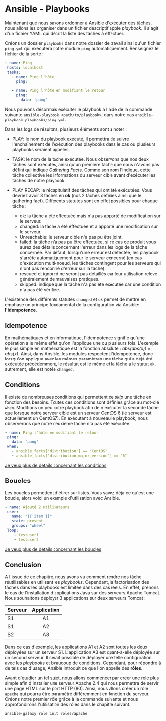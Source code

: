 # Ansible - Playbooks

Maintenant que nous savons ordonner à Ansible d'exécuter des tâches, nous allons les organiser dans un fichier descriptif apple *playbook*. Il s'agit d'un fichier YAML qui décrit la liste des tâches à effectuer.

Créons un dossier `playbooks` dans notre dossier de travail ainsi qu'un fichier `ping.yml` qui exécutera notre module `ping` automatiquement.
Renseignez le fichier de la sorte :

```yaml
- name: Ping
 hosts: localhost
 tasks:
   - name: Ping l'hôte
     ping:

   - name: Ping l'hôte en modifiant le retour
     ping:
       data: 'pang'
```

Nous pouvons désormais exécuter le playbook a l'aide de la commande suivante `ansible-playbook <path/to/playbook>`, dans notre cas `ansible-playbook playbooks/ping.yml`.

Dans les logs de résultats, plusieurs éléments sont à noter :
* PLAY: le nom du playbook exécuté, il permettra de suivre l'enchaînement de l'exécution des playbooks dans le cas ou plusieurs playbooks seraient appelés.
* TASK: le nom de la tâche exécutée. Nous observons que nos deux tâches sont exécutés, ainsi qu'un première tâche que nous n'avons pas défini qui indique *Gathering Facts*. Comme son nom l'indique, cette tâche collective les informations du serveur cible avant d'exécuter les tâches de notre playbook.
* PLAY RECAP: le récapitulatif des tâches qui ont été exécutées. Vous devriez avoir 3 tâches en **ok** (nos 2 tâches définies ainsi que le gathering fact). Différents statutes sont en effet possibles pour chaque tâche :

  * ok: la tâche a été effectuée mais n'a pas apporté de modification sur le serveur.
  * changed: la tâche a été effectuée et a apporté une modification sur le serveur.
  * Unreachable: le serveur cible n'a pas pu être joint.
  * failed: la tâche n'a pas pu être effectuée, si ce cas ce produit vous aurez des détails concernant l'erreur dans les logs de la tâche concernée. Par défaut, lorsqu'une erreur est détectée, les playbook s'arrête automatiquement pour le serveur concerné (en cas d'exécution multi-noeud, les tâches contingent pour les serveurs qui n'ont pas rencontré d'erreur sur la tâche).
  * rescued et ignored ne seront pas détaillés car leur utilisation relève généralement de mauvaises pratiques.
  * skipped: indique que la tâche n'a pas été exécutée car une condition n'a pas été vérifiée.

L'existence des différents statutes `changed` et `ok` permet de mettre en emphase un principe fondamental de la configuration via Ansible: **l'idempotence**.

## Idempotence

En mathématiques et en informatique, l'idempotence signifie qu'une opération a le même effet qu'on l'applique une ou plusieurs fois. L'exemple le plus simple en mathématique est la fonction absolute : *abs(abs(x)) = abs(x)*.
Ainsi, dans Ansible, les modules respectent l'idempotence, donc lorsqu'on applique avec les mêmes paramètres une tâche qui a déjà été exécutée précédemment, le résultat est le même et la tâche a le statut `ok`, autrement, elle est notée `changed`.

## Conditions

Il existe de nombreuses conditions qui permettent de *skip* une tâche en fonction des besoins. Toutes ces conditions sont définies grâce au mot-clé `when`. Modifions un peu notre playbook afin de n'exécuter la seconde tâche que lorsque notre serveur cible est un serveur CentOS 6 (le serveur est actuellement un CentOS7).
En exécutant à nouveau le playbook, nous observerons que notre deuxième tâche n'a pas été exécutée.

```yaml
- name: Ping l'hôte en modifiant le retour
 ping:
   data: 'pang'
 when:
   - ansible_facts['distribution'] == "CentOS"
   - ansible_facts['distribution_major_version'] == "6"
```

[Je veux plus de details concernant les conditions](https://docs.ansible.com/ansible/2.9/user_guide/playbooks_conditionals.html)

## Boucles

Les boucles permettent d'étirer sur listes. Vous savez déjà ce qu'est une boucle, alors voici un example d'utilisation avec Ansible.

```yaml
- name: Ajouté 2 utilisateurs
 user:
   name: "{{ item }}"
   state: present
   groups: "wheel"
 loop:
    - testuser1
    - testuser2
```

[Je veux plus de details concernant les boucles](https://docs.ansible.com/ansible/2.9/user_guide/playbooks_loops.html)

## Conclusion

A l'issue de ce chapitre, nous avons vu comment rendre nos tâche réutilisables en utilisant les *playbooks*. Cependant, la factorisation des tâches dans les playbooks est limitée dans des cas réels. En effet, prenons le cas de l'installation d'applications Java sur des serveurs Apache Tomcat.
Nous souhaitons déployer 3 applications sur deux serveurs Tomcat :

| Serveur | Application |
|---------|:-----------:|
| S1      |     A1      |
| S1      |     A2      |
| S2      |     A3      |

Dans ce cas d'exemple, les applications A1 et A2 sont toutes les deux déployées sur un serveur S1. L'application A3 est quant-à-elle déployée sur un second serveur.
Il serait possible de déployer une telle configuration avec les *playbooks* et beaucoup de conditions. Cependant, pour répondre à de tels cas d'usage, Ansible introduit ce que l'on appelle des **rôles**.

Avant d'etudier un tel sujet, nous allons commencer par creer une role plus simple afin d'installer une serveur Apache 2.4 qui nous permettra de servir une page HTML sur le port HTTP (80).
Ainsi, nous allons créer un rôle `apache` qui pourra être paramétré différemment en fonction du serveur.
Créons notre premier rôle grâce à la commande suivante et nous approfondirons l'utilisation des rôles dans le chapitre suivant.

```bash
ansible-galaxy role init roles/apache
```
